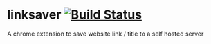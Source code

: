 # linksaver [![Build Status](https://travis-ci.org/jelly/linksaver.svg?branch=master)](https://travis-ci.org/jelly/linksaver)
A chrome extension to save website link / title to a self hosted server
